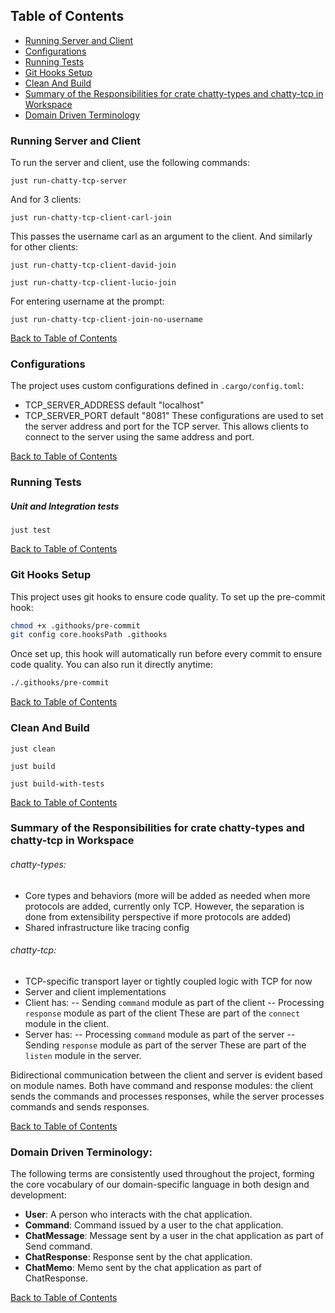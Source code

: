 ## Table of Contents

- [Running Server and Client](#running-server-and-client)
- [Configurations](#configurations)
- [Running Tests](#running-tests)
- [Git Hooks Setup](#git-hooks-setup)
- [Clean And Build](#clean-and-build)
- [Summary of the Responsibilities for crate chatty-types and chatty-tcp in Workspace](#summary-of-the-responsibilities-for-crate-chatty-types-and-chatty-tcp-in-workspace)
- [Domain Driven Terminology](#domain-driven-terminology)

### Running Server and Client

To run the server and client, use the following commands:

```shell
just run-chatty-tcp-server
```

And for 3 clients:

```shell
just run-chatty-tcp-client-carl-join
```

This passes the username carl as an argument to the client.
And similarly for other clients:

```shell
just run-chatty-tcp-client-david-join
```

```shell
just run-chatty-tcp-client-lucio-join
```

For entering username at the prompt:

```shell
just run-chatty-tcp-client-join-no-username
```

[Back to Table of Contents](#table-of-contents)

### Configurations

The project uses custom configurations defined in `.cargo/config.toml`:

- TCP_SERVER_ADDRESS default "localhost"
- TCP_SERVER_PORT default "8081"
  These configurations are used to set the server address and port for the TCP server.
  This allows clients to connect to the server using the same address and port.

[Back to Table of Contents](#table-of-contents)

### Running Tests

##### Unit and Integration tests

`just test`

[Back to Table of Contents](#table-of-contents)

### Git Hooks Setup

This project uses git hooks to ensure code quality. To set up the pre-commit hook:

```bash
chmod +x .githooks/pre-commit
git config core.hooksPath .githooks
```

Once set up, this hook will automatically run before every commit to ensure code quality. You can also run it directly
anytime:

```bash
./.githooks/pre-commit
```

[Back to Table of Contents](#table-of-contents)

### Clean And Build

```shell
just clean
```

```shell
just build
```

```shell
just build-with-tests
```

[Back to Table of Contents](#table-of-contents)

### Summary of the Responsibilities for crate chatty-types and chatty-tcp in Workspace

###### chatty-types:

* Core types and behaviors (more will be added as needed when more protocols are added, currently only TCP. However, the
  separation is done from extensibility perspective if more protocols are added)
* Shared infrastructure like tracing config

###### chatty-tcp:

* TCP-specific transport layer or tightly coupled logic with TCP for now
* Server and client implementations
* Client has:
  -- Sending `command` module as part of the client
  -- Processing `response` module as part of the client
  These are part of the `connect` module in the client.
* Server has:
  -- Processing `command` module as part of the server
  -- Sending `response` module as part of the server
  These are part of the `listen` module in the server.

Bidirectional communication between the client and server is evident based on module names.
Both have command and response modules: the client sends the commands and processes responses, while the server
processes commands and sends responses.

[Back to Table of Contents](#table-of-contents)

### Domain Driven Terminology:

The following terms are consistently used throughout the project, forming the core vocabulary of our
domain-specific language in both design and development:

- **User**: A person who interacts with the chat application.
- **Command**: Command issued by a user to the chat application.
- **ChatMessage**: Message sent by a user in the chat application as part of Send command.
- **ChatResponse**: Response sent by the chat application.
- **ChatMemo**: Memo sent by the chat application as part of ChatResponse.

[Back to Table of Contents](#table-of-contents)
